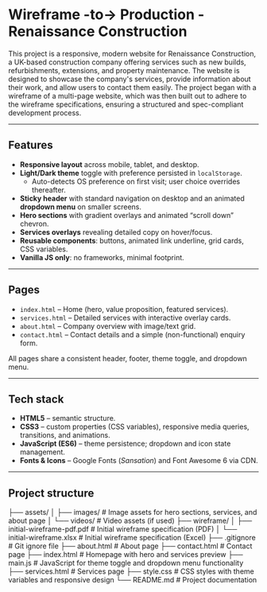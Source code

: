 # Wireframe -to-> Production - Renaissance Construction 

This project is a responsive, modern website for Renaissance Construction, a UK-based construction company offering services such as new builds, refurbishments, extensions, and property maintenance. The website is designed to showcase the company's services, provide information about their work, and allow users to contact them easily. The project began with a wireframe of a multi-page website, which was then built out to adhere to the wireframe specifications, ensuring a structured and spec-compliant development process.

---

## Features

- **Responsive layout** across mobile, tablet, and desktop.
- **Light/Dark theme** toggle with preference persisted in `localStorage`.
  - Auto-detects OS preference on first visit; user choice overrides thereafter.
- **Sticky header** with standard navigation on desktop and an animated **dropdown menu** on smaller screens.
- **Hero sections** with gradient overlays and animated “scroll down” chevron.
- **Services overlays** revealing detailed copy on hover/focus.
- **Reusable components**: buttons, animated link underline, grid cards, CSS variables.
- **Vanilla JS only**: no frameworks, minimal footprint.

---

## Pages

- `index.html` – Home (hero, value proposition, featured services).
- `services.html` – Detailed services with interactive overlay cards.
- `about.html` – Company overview with image/text grid.
- `contact.html` – Contact details and a simple (non-functional) enquiry form.

All pages share a consistent header, footer, theme toggle, and dropdown menu.

---

## Tech stack

- **HTML5** – semantic structure.
- **CSS3** – custom properties (CSS variables), responsive media queries, transitions, and animations.
- **JavaScript (ES6)** – theme persistence; dropdown and icon state management.
- **Fonts & Icons** – Google Fonts (*Sansation*) and Font Awesome 6 via CDN.

---

## Project structure 
├── assets/
│ ├── images/                 # Image assets for hero sections, services, and about page
│ └── videos/                 # Video assets (if used)
├── wireframe/
│ ├── initial-wireframe-pdf.pdf   # Initial wireframe specification (PDF)
│ └── initial-wireframe.xlsx   # Initial wireframe specification (Excel)
├── .gitignore                # Git ignore file
├── about.html                # About page
├── contact.html              # Contact page
├── index.html                # Homepage with hero and services preview
├── main.js                   # JavaScript for theme toggle and dropdown menu functionality
├── services.html             # Services page
├── style.css                 # CSS styles with theme variables and responsive design
└── README.md                 # Project documentation
